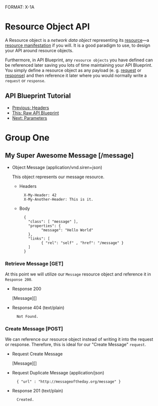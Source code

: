 FORMAT: X-1A

# Resource Object API
A Resource object is a *network data object* representing its [resource](http://www.w3.org/TR/di-gloss/#def-resource)—a [resource manifestation](http://www.w3.org/TR/di-gloss/#def-resource-manifestation) if you will. It is a good paradigm to use, to design your API around resource objects.

Furthermore, in API Blueprint, any `resource objects` you have defined can be referenced later saving you lots of time maintaining your API Blueprint. You simply define a resource object as any payload (e. g. [request](https://github.com/apiaryio/api-blueprint/blob/master/examples/6.%20Requests.md) or [response](https://github.com/apiaryio/api-blueprint/blob/master/examples/5.%20Responses.md)) and then reference it later where you would normally write a `request` or `response`.

## API Blueprint Tutorial
+ [Previous: Headers](https://github.com/apiaryio/api-blueprint/blob/master/examples/7.%20Headers.md)
+ [This: Raw API Blueprint](https://raw.github.com/apiaryio/api-blueprint/master/examples/8.%20Resource%20Object.md)
+ [Next: Parameters](https://raw.github.com/apiaryio/api-blueprint/master/examples/9.%Parameters.md)


# Group One

## My Super Awesome Message [/message]

+ Object Message (application/vnd.siren+json)
  
    This object represents our message resource.

    + Headers

            X-My-Header: 42
            X-My-Another-Header: This is it.

    + Body

            {
              "class": [ "message" ],
              "properties": { 
                    "message": "Hello World" 
              },
              "links": [
                    { "rel": "self" , "href": "/message" }
              ]
            }
    
### Retrieve Message [GET]
At this point we will utilize our `Message` resource object and reference it in `Response 200`.

+ Response 200

    [Message][]

+ Response 404 (text/plain)

        Not Found.
        
### Create Message [POST]
We can reference our resource object instead of writing it into the request or response. Therefore, this is ideal for our "Create Message" `request`.

+ Request Create Message
  
    [Message][]

+ Request Duplicate Message (application/json)
        
        { "url" : "http://messageoftheday.org/message" }
        
+ Response 201 (text/plain)
        
        Created.
